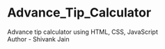 # Advance_Tip_Calculator
Advance tip calculator using HTML, CSS, JavaScript
<br>
Author - Shivank Jain
